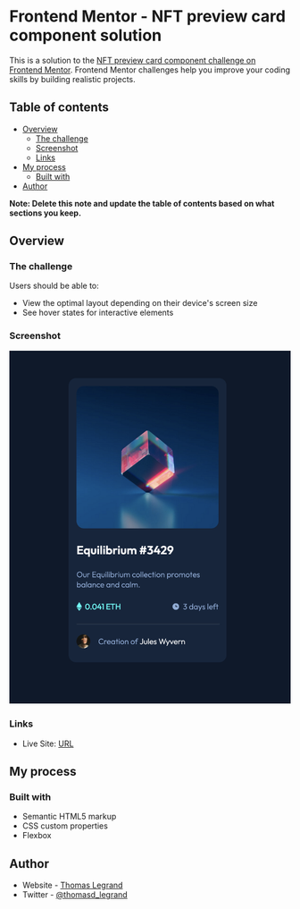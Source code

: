 # Frontend Mentor - NFT preview card component solution

This is a solution to the [NFT preview card component challenge on Frontend Mentor](https://www.frontendmentor.io/challenges/nft-preview-card-component-SbdUL_w0U). Frontend Mentor challenges help you improve your coding skills by building realistic projects. 

## Table of contents

- [Overview](#overview)
  - [The challenge](#the-challenge)
  - [Screenshot](#screenshot)
  - [Links](#links)
- [My process](#my-process)
  - [Built with](#built-with)
- [Author](#author)

**Note: Delete this note and update the table of contents based on what sections you keep.**

## Overview

### The challenge

Users should be able to:

- View the optimal layout depending on their device's screen size
- See hover states for interactive elements

### Screenshot

![](./screenshot.png)

### Links

- Live Site: [URL](https://dnzzl.github.io/nft-preview-card-component-main)

## My process

### Built with

- Semantic HTML5 markup
- CSS custom properties
- Flexbox

## Author

- Website - [Thomas Legrand](https://thomas.legrand.sh)
- Twitter - [@thomasd_legrand](https://www.twitter.com/thomasd_legrand)
